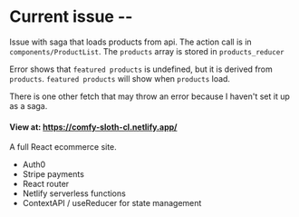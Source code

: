 # Current issue --

Issue with saga that loads products from api. The action call is in `components/ProductList`. The `products` array is stored in `products_reducer`

Error shows that `featured products` is undefined, but it is derived from `products`. `featured products` will show when `products` load.

There is one other fetch that may throw an error because I haven't set it up as a saga.

#### View at: https://comfy-sloth-cl.netlify.app/

A full React ecommerce site.

- Auth0
- Stripe payments
- React router
- Netlify serverless functions
- ContextAPI / useReducer for state management
